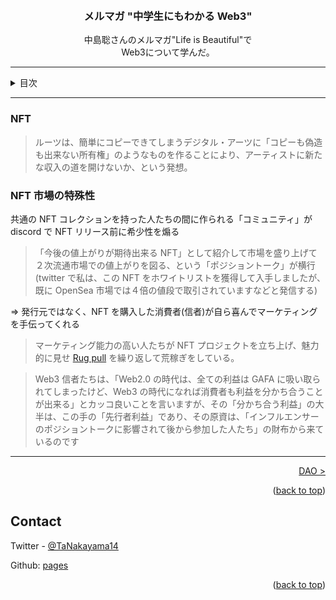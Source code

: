 <a name="readme-top"></a>

<!-- PROJECT LOGO -->
<br />
<div align="center">
  <!-- <a href="https://github.com/github_username/repo_name">
    <img src="images/logo.png" alt="Logo" width="80" height="80">
  </a> -->

<h3 align="center">メルマガ "中学生にもわかる Web3"</h3>

  <p align="center">
    中島聡さんのメルマガ"Life is Beautiful"で<br>
    Web3について学んだ。
    <br />
  </p>
</div>

---

<!-- TABLE OF CONTENTS -->
<details>
  <summary>目次</summary>
  <ol>
    <li><a href="web3index">TLDR</a></li>
    <li><a href="what-is-web3">Web3とは</a></li>
    <li><a href="bitcoin">Bitcoin</a></li>
    <li><a href="ethereum">Ethereum</a></li>
    <li><a href="defi">DeFi</a></li>
    <li><a href="nft">NFT</a></li>
    <li><a href="dao">DAO</a></li>
    <li><a href="fund">ファンド(a16z)</a></li>
    <li><a href="learn">Web3 学習法</a></li>
    <li><a href="reference">参照</a></li>
  </ol>
</details>

---

### NFT

> ルーツは、簡単にコピーできてしまうデジタル・アーツに「コピーも偽造も出来ない所有権」のようなものを作ることにより、アーティストに新たな収入の道を開けないか、という発想。

### NFT 市場の特殊性

共通の NFT コレクションを持った人たちの間に作られる「コミュニティ」が discord で NFT リリース前に希少性を煽る

> 「今後の値上がりが期待出来る NFT」として紹介して市場を盛り上げて２次流通市場での値上がりを図る、という「ポジショントーク」が横行(twitter で私は、この NFT をホワイトリストを獲得して入手しましたが、既に OpenSea 市場では４倍の値段で取引されていますなどと発信する)

=> 発行元ではなく、NFT を購入した消費者(信者)が自ら喜んでマーケティングを手伝ってくれる

> マーケティング能力の高い人たちが NFT プロジェクトを立ち上げ、魅力的に見せ [Rug pull](https://cointelegraph.com/explained/crypto-rug-pulls-what-is-a-rug-pull-in-crypto-and-6-ways-to-spot-it 'ストーリーだけ語って NFT を売り抜ける :)') を繰り返して荒稼ぎをしている。

> Web3 信者たちは、「Web2.0 の時代は、全ての利益は GAFA に吸い取られてしまったけど、Web3 の時代になれば消費者も利益を分かち合うことが出来る」とカッコ良いことを言いますが、その「分かち合う利益」の大半は、この手の「先行者利益」であり、その原資は、「インフルエンサーのポジショントークに影響されて後から参加した人たち」の財布から来ているのです

---

<p align="right"><a href="dao">DAO ></a></p>

<p align="right">(<a href="#readme-top">back to top</a>)</p>

<!-- CONTACT -->

## Contact

Twitter - [@TaNakayama14](https://twitter.com/TaNakayama14)

Github: [pages](https://github.com/tnakayama256/tnakayama256.github.io)

<p align="right">(<a href="#readme-top">back to top</a>)</p>

<!-- ACKNOWLEDGMENTS -->

<!-- ## Acknowledgments
-   []() -->

<!-- MARKDOWN LINKS & IMAGES -->
<!-- https://www.markdownguide.org/basic-syntax/#reference-style-links -->
